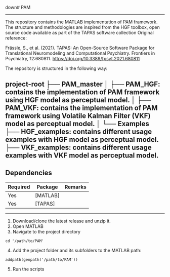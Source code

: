down# PAM 

---

This repository contains the MATLAB implementation of PAM framework. The structure and methodologies are inspired from the HGF toolbox, open source code available as part of the TAPAS software collection
Original reference:

Frässle, S., et al. (2021). TAPAS: An Open-Source Software Package for
Translational Neuromodeling and Computational Psychiatry. Frontiers in
Psychiatry, 12:680811. https://doi.org/10.3389/fpsyt.2021.680811

The repository is structured in the following way:

project-root
├── PAM_master
│   ├── PAM_HGF: contains the implementation of PAM framework using HGF model as perceptual model.
│   ├── PAM_VKF: contains the implementation of PAM framework using Volatile Kalman Filter (VKF) model as perceptual model.
│
└── Examples
    ├── HGF_examples: contains different usage examples with HGF model as perceptual model.
    ├── VKF_examples: contains different usage examples with VKF model as perceptual model.
---- 

## Dependencies 

| Required | Package           | Remarks         |
| ---------|-------------------|-----------------|
| Yes      | [MATLAB]          |                 |
| Yes      | [TAPAS]           |                 |

----

1. Download/clone the latest release and unzip it.
2. Open MATLAB
3. Navigate to the project directory
```
cd '/path/to/PAM'
```
4. Add the project folder and its subfolders to the MATLAB path:
```
addpath(genpath('/path/to/PAM'))
```
5. Run the scripts 
